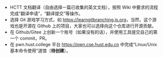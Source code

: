 - HCTT 文档翻译（自由选择一篇已收集的英文文档），按照 Wiki 中要求的流程完成“翻译申请”，“翻译提交”等操作。
- 选择 Git 游戏学习方式，如 <https://learngitbranching.js.org>，当然，这个游戏也是开源在 Github 上的项目，大家也可以选择向这个仓库进行开源贡献。
- 在 Github/Gitee 上创新一个账号（如果没有的话），并使用工具提交自己的第一个 commit，PR。
- 在 pwn.hust.college 平台 <https://pwn.cse.hust.edu.cn> 中完成“Linux/Unix 基本命令使用”道馆（**待创建**）。
